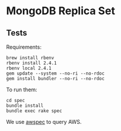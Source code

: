 # MongoDB Replica Set

## Tests

Requirements: 
```
brew install rbenv
rbenv install 2.4.1
rbenv local 2.4.1
gem update --system --no-ri --no-rdoc
gem install bundler --no-ri --no-rdoc
```

To run them:

```
cd spec
bundle install
bundle exec rake spec
```

We use [awspec](https://github.com/k1LoW/awspec) to query AWS.